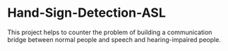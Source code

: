 # Hand-Sign-Detection-ASL
This project helps to counter the problem of building a communication bridge between normal people and speech and hearing-impaired people.
